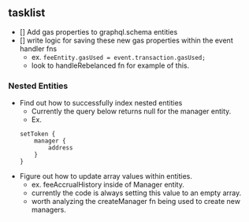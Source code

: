 ## tasklist
* [] Add gas properties to graphql.schema entities
* [] write logic for saving these new gas properties within the event handler fns
    * ex. `feeEntity.gasUsed = event.transaction.gasUsed;`
    * look to handleRebelanced fn for example of this.

### Nested Entities
* Find out how to successfully index nested entities
    * Currently the query below returns null for the manager entity.
    * Ex.
    ```
    setToken {
        manager {
            address
        }
    }
    ```
* Figure out how to update array values within entities.
    * ex. feeAccrualHistory inside of Manager entity.
    * currently the code is always setting this value to an empty array.
    * worth analyzing the createManager fn being used to create new managers.